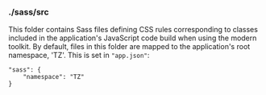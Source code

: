 ### ./sass/src

This folder contains Sass files defining CSS rules corresponding to classes
included in the application's JavaScript code build when using the modern toolkit.
By default, files in this folder are mapped to the application's root namespace, 'TZ'.
This is set in `"app.json"`:

    "sass": {
        "namespace": "TZ"
    }